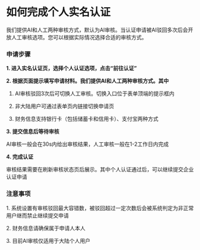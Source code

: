 

# 如何完成个人实名认证

我们提供AI和人工两种审核方式，默认为AI审核。当认证申请被AI驳回多次后会开放人工审核选项。您可以根据实际情况选择合适的审核方式。

### 申请步骤

**1. 进入实名认证页，选择个人认证选项，点击“前往认证”**

**2. 根据页面提示填写申请材料。我们提供AI和人工两种审核方式。其中**

1.  AI审核驳回3次后可切换人工审核。切换入口位于表单顶端的提示框内



1.  非大陆用户可通过表单页内链接切换申请页



1.  财务信息支持银行卡（包括储蓄卡和信用卡）、支付宝两种方式

**3. 提交信息后等待审核**

AI审核一般会在30s内给出审核结果，人工审核一般在1-2工作日内完成

**4. 完成认证**

审核结果需要在刷新审核状态页后展示。其中个人认证通过后，可以继续提交企业认证申请

### 注意事项

1\. 系统设置有审核驳回最大容错数，被驳回超过一定次数后会被系统判定为非正常用户继而禁止继续提交申请

2\. 财务信息请确保属于申请人本人

3\. 目前AI审核仅适用于大陆个人用户
